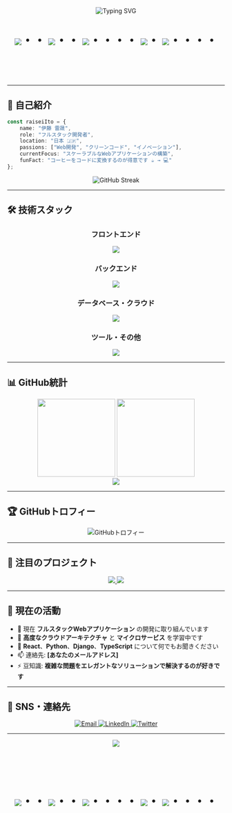 <div align="center">
  <img src="https://readme-typing-svg.herokuapp.com?font=Fira+Code&size=32&duration=2800&pause=2000&color=A9FEF7&center=true&vCenter=true&width=940&lines=こんにちは！+Raisei-Itoです+%F0%9F%91%8B;フルスタック開発者+%F0%9F%9A%80;素晴らしいWebアプリケーションを作成中+%E2%9C%A8" alt="Typing SVG" />
</div>

<div align="center">
    <h1>
        <img src="https://user-images.githubusercontent.com/44926913/175852850-3fb6c715-1856-41ff-8c1f-94ce3b03b458.gif">・・
        <img src="https://user-images.githubusercontent.com/44926913/175853109-f8850656-6704-4a8a-bee6-9aca154d929b.gif">・・
        <img src="https://user-images.githubusercontent.com/44926913/175853154-5449d974-975e-44a6-ab84-a86031265e40.gif">・・・・
        <img src="https://user-images.githubusercontent.com/44926913/175853109-f8850656-6704-4a8a-bee6-9aca154d929b.gif">・
        <img src="https://user-images.githubusercontent.com/44926913/175853154-5449d974-975e-44a6-ab84-a86031265e40.gif">・・・・
    </h1>
  </div>
<br><br><br>

---

## 🚀 自己紹介

```typescript
const raiseiIto = {
    name: "伊藤 雷晟",
    role: "フルスタック開発者",
    location: "日本 🇯🇵",
    passions: ["Web開発", "クリーンコード", "イノベーション"],
    currentFocus: "スケーラブルなWebアプリケーションの構築",
    funFact: "コーヒーをコードに変換するのが得意です ☕ → 💻"
};
```

<div align="center">
  <img src="https://github-readme-streak-stats.herokuapp.com/?user=Raisei-Ito&theme=tokyonight&hide_border=true" alt="GitHub Streak" />
</div>

---

## 🛠️ 技術スタック

<div align="center">

### フロントエンド
<img src="https://skillicons.dev/icons?i=js,ts,react,nextjs,vue,html,css&theme=dark" />

### バックエンド
<img src="https://skillicons.dev/icons?i=nodejs,nestjs,py,django,fastapi&theme=dark" />

### データベース・クラウド
<img src="https://skillicons.dev/icons?i=mongodb,postgresql,mysql,aws,gcp&theme=dark" />

### ツール・その他
<img src="https://skillicons.dev/icons?i=docker,kubernetes,git,github,vscode&theme=dark" />

</div>

---

## 📊 GitHub統計

<div align="center">
  <img height="180em" src="https://github-readme-stats.vercel.app/api?username=Raisei-Ito&show_icons=true&theme=tokyonight&include_all_commits=true&count_private=true&hide_border=true"/>
  <img height="180em" src="https://github-readme-stats.vercel.app/api/top-langs/?username=Raisei-Ito&layout=compact&langs_count=8&theme=tokyonight&hide_border=true"/>
</div>

<div align="center">
  <img src="https://github-readme-activity-graph.vercel.app/graph?username=Raisei-Ito&theme=tokyo-night&hide_border=true&area=true" />
</div>

---

## 🏆 GitHubトロフィー

<div align="center">
  <img src="https://github-profile-trophy.vercel.app/?username=Raisei-Ito&theme=tokyonight&no-frame=true&row=1&column=7" alt="GitHubトロフィー" />
</div>

---

## 🎯 注目のプロジェクト

<div align="center">
  <a href="https://github.com/Raisei-Ito/blogpress-app">
    <img src="https://github-readme-stats.vercel.app/api/pin/?username=Raisei-Ito&repo=blogpress-app&theme=tokyonight&hide_border=true" />
  </a>
  <a href="https://github.com/Raisei-Ito/Compiler_installation_wsl">
    <img src="https://github-readme-stats.vercel.app/api/pin/?username=Raisei-Ito&repo=Compiler_installation_wsl&theme=tokyonight&hide_border=true" />
  </a>
</div>

---

## 🌟 現在の活動

- 🔭 現在 **フルスタックWebアプリケーション** の開発に取り組んでいます
- 🌱 **高度なクラウドアーキテクチャ** と **マイクロサービス** を学習中です
- 💬 **React**、**Python**、**Django**、**TypeScript** について何でもお聞きください
- 📫 連絡先: **[あなたのメールアドレス]**
- ⚡ 豆知識: **複雑な問題をエレガントなソリューションで解決するのが好きです**

---

## 🤝 SNS・連絡先

<div align="center">
  <a href="mailto:your.email@example.com">
    <img src="https://img.shields.io/badge/Email-D14836?style=for-the-badge&logo=gmail&logoColor=white" alt="Email" />
  </a>
  <a href="https://linkedin.com/in/your-linkedin">
    <img src="https://img.shields.io/badge/LinkedIn-0077B5?style=for-the-badge&logo=linkedin&logoColor=white" alt="LinkedIn" />
  </a>
  <a href="https://twitter.com/your-twitter">
    <img src="https://img.shields.io/badge/Twitter-1DA1F2?style=for-the-badge&logo=twitter&logoColor=white" alt="Twitter" />
  </a>
</div>

---

<div align="center">
  <img src="https://capsule-render.vercel.app/api?type=waving&color=gradient&height=100&section=footer" />
</div>

<br><br><br>

<div align="center">
    <h1>
        <img src="https://user-images.githubusercontent.com/44926913/175852850-3fb6c715-1856-41ff-8c1f-94ce3b03b458.gif">・・
        <img src="https://user-images.githubusercontent.com/44926913/175853109-f8850656-6704-4a8a-bee6-9aca154d929b.gif">・・
        <img src="https://user-images.githubusercontent.com/44926913/175853154-5449d974-975e-44a6-ab84-a86031265e40.gif">・・・・
        <img src="https://user-images.githubusercontent.com/44926913/175853109-f8850656-6704-4a8a-bee6-9aca154d929b.gif">・
        <img src="https://user-images.githubusercontent.com/44926913/175853154-5449d974-975e-44a6-ab84-a86031265e40.gif">・・・・
    </h1>
  </div>
<br><br><br>

